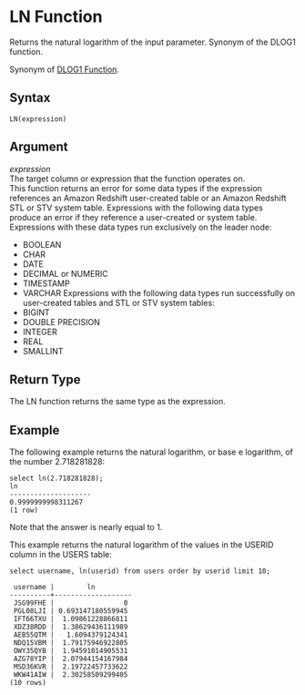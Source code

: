 # LN Function<a name="r_LN"></a>

Returns the natural logarithm of the input parameter\. Synonym of the DLOG1 function\. 

Synonym of [DLOG1 Function](r_DLOG1.md)\. 

## Syntax<a name="r_LN-synopsis"></a>

```
LN(expression)
```

## Argument<a name="r_LN-argument"></a>

 *expression*   
The target column or expression that the function operates on\.   
This function returns an error for some data types if the expression references an Amazon Redshift user\-created table or an Amazon Redshift STL or STV system table\. 
Expressions with the following data types produce an error if they reference a user\-created or system table\. Expressions with these data types run exclusively on the leader node:   
+ BOOLEAN 
+ CHAR 
+ DATE 
+ DECIMAL or NUMERIC 
+ TIMESTAMP 
+ VARCHAR 
Expressions with the following data types run successfully on user\-created tables and STL or STV system tables:   
+ BIGINT 
+ DOUBLE PRECISION 
+ INTEGER 
+ REAL 
+ SMALLINT 

## Return Type<a name="r_LN-return-type"></a>

The LN function returns the same type as the expression\. 

## Example<a name="r_LN-example"></a>

The following example returns the natural logarithm, or base e logarithm, of the number 2\.718281828: 

```
select ln(2.718281828);
ln
--------------------
0.9999999998311267
(1 row)
```

Note that the answer is nearly equal to 1\. 

This example returns the natural logarithm of the values in the USERID column in the USERS table: 

```
select username, ln(userid) from users order by userid limit 10;

 username |        ln
----------+-------------------
 JSG99FHE |                 0
 PGL08LJI | 0.693147180559945
 IFT66TXU |  1.09861228866811
 XDZ38RDD |  1.38629436111989
 AEB55QTM |   1.6094379124341
 NDQ15VBM |  1.79175946922805
 OWY35QYB |  1.94591014905531
 AZG78YIP |  2.07944154167984
 MSD36KVR |  2.19722457733622
 WKW41AIW |  2.30258509299405
(10 rows)
```